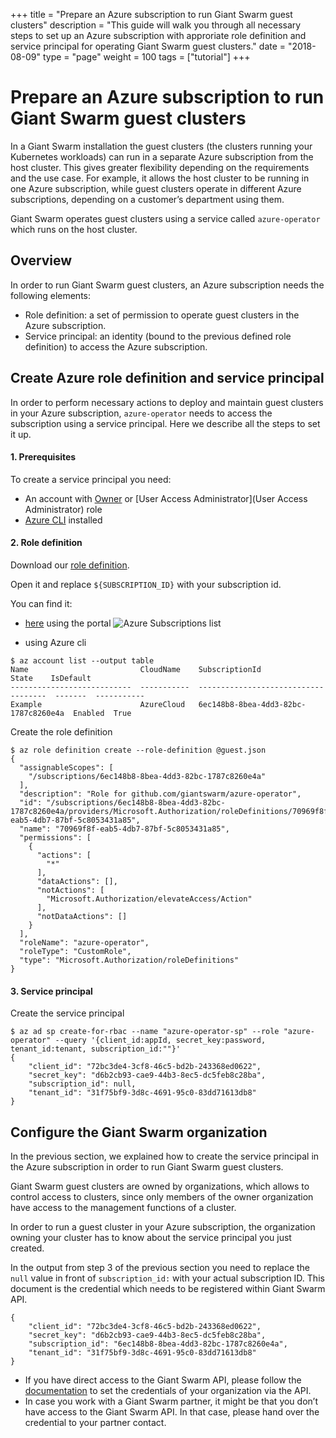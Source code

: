 +++
title = "Prepare an Azure subscription to run Giant Swarm guest clusters"
description = "This guide will walk you through all necessary steps to set up an Azure subscription with approriate role definition and service principal for operating Giant Swarm guest clusters."
date = "2018-08-09"
type = "page"
weight = 100
tags = ["tutorial"]
+++

# Prepare an Azure subscription to run Giant Swarm guest clusters

In a Giant Swarm installation the guest clusters (the clusters running your Kubernetes workloads) can run in a separate Azure subscription from the host cluster. This gives greater flexibility depending on the requirements and the use case. For example, it allows the host cluster to be running in one Azure subscription, while guest clusters operate in different Azure subscriptions, depending on a customer’s department using them.

Giant Swarm operates guest clusters using a service called `azure-operator` which runs on the host cluster.

## Overview

In order to run Giant Swarm guest clusters, an Azure subscription needs the following elements:

- Role definition: a set of permission to operate guest clusters in the Azure subscription.
- Service principal: an identity (bound to the previous defined role definition) to access the Azure subscription.

## Create Azure role definition and service principal

In order to perform necessary actions to deploy and maintain guest clusters in your Azure subscription, `azure-operator` needs to access the subscription using a service principal.
Here we describe all the steps to set it up.

#### 1. Prerequisites

To create a service principal you need:

- An account with [Owner](https://docs.microsoft.com/en-us/azure/role-based-access-control/built-in-roles#owner) or [User Access Administrator](User Access Administrator) role
- [Azure CLI](https://docs.microsoft.com/en-us/cli/azure/install-azure-cli) installed

#### 2. Role definition

Download our [role definition](https://raw.githubusercontent.com/giantswarm/azure-operator/38caa99efac9db440433c73646de54a5478f8cb6/policies/guest.json).

Open it and replace `${SUBSCRIPTION_ID}` with your subscription id.

You can find it:

- [here](https://portal.azure.com/#blade/Microsoft_Azure_Billing/SubscriptionsBlade) using the portal
![Azure Subscriptions list](/img/azure-subscriptions-list.png)

- using Azure cli
```
$ az account list --output table
Name                         CloudName    SubscriptionId                        State    IsDefault
---------------------------  -----------  ------------------------------------  -------  -----------
Example                      AzureCloud   6ec148b8-8bea-4dd3-82bc-1787c8260e4a  Enabled  True
```

Create the role definition

```
$ az role definition create --role-definition @guest.json
{
  "assignableScopes": [
    "/subscriptions/6ec148b8-8bea-4dd3-82bc-1787c8260e4a"
  ],
  "description": "Role for github.com/giantswarm/azure-operator",
  "id": "/subscriptions/6ec148b8-8bea-4dd3-82bc-1787c8260e4a/providers/Microsoft.Authorization/roleDefinitions/70969f8f-eab5-4db7-87bf-5c8053431a85",
  "name": "70969f8f-eab5-4db7-87bf-5c8053431a85",
  "permissions": [
    {
      "actions": [
        "*"
      ],
      "dataActions": [],
      "notActions": [
        "Microsoft.Authorization/elevateAccess/Action"
      ],
      "notDataActions": []
    }
  ],
  "roleName": "azure-operator",
  "roleType": "CustomRole",
  "type": "Microsoft.Authorization/roleDefinitions"
}
```

#### 3. Service principal

Create the service principal

```
$ az ad sp create-for-rbac --name "azure-operator-sp" --role "azure-operator" --query '{client_id:appId, secret_key:password, tenant_id:tenant, subscription_id:""}'
{
    "client_id": "72bc3de4-3cf8-46c5-bd2b-243368ed0622",
    "secret_key": "d6b2cb93-cae9-44b3-8ec5-dc5feb8c28ba",
    "subscription_id": null,
    "tenant_id": "31f75bf9-3d8c-4691-95c0-83dd71613db8"
}
```

## Configure the Giant Swarm organization

In the previous section, we explained how to create the service principal in the Azure subscription in order to run Giant Swarm guest clusters.

Giant Swarm guest clusters are owned by organizations, which allows to control access to clusters, since only members of the owner organization have access to the management functions of a cluster.

In order to run a guest cluster in your Azure subscription, the organization owning your cluster has to know about the service principal you just created.

In the output from step 3 of the previous section you need to replace the `null` value in front of `subscription_id:` with your actual subscription ID. This document is the credential which needs to be registered within Giant Swarm API.

```
{
    "client_id": "72bc3de4-3cf8-46c5-bd2b-243368ed0622",
    "secret_key": "d6b2cb93-cae9-44b3-8ec5-dc5feb8c28ba",
    "subscription_id": "6ec148b8-8bea-4dd3-82bc-1787c8260e4a",
    "tenant_id": "31f75bf9-3d8c-4691-95c0-83dd71613db8"
}
```

- If you have direct access to the Giant Swarm API, please follow the [documentation](https://docs.giantswarm.io/api/#operation/addCredentials) to set the credentials of your organization via the API.
- In case you work with a Giant Swarm partner, it might be that you don’t have access to the Giant Swarm API. In that case, please hand over the credential to your partner contact.
